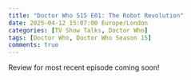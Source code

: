 ```yaml
---
title: "Doctor Who S15 E01: The Robot Revolution"
date: 2025-04-12 15:07:00 Europe/London
categories: [TV Show Talks, Doctor Who]
tags: [Doctor Who, Doctor Who Season 15]
comments: true
---
```


Review for most recent episode coming soon!
